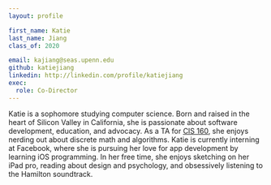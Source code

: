 ```yaml
---
layout: profile

first_name: Katie
last_name: Jiang
class_of: 2020

email: kajiang@seas.upenn.edu
github: katiejiang
linkedin: http://linkedin.com/profile/katiejiang
exec:
  role: Co-Director
---
```


Katie is a sophomore studying computer science. Born and raised in the heart of Silicon Valley in California, she is passionate about software development, education, and advocacy. As a TA for [CIS 160](https://www.seas.upenn.edu/~cis160/current/), she enjoys nerding out about discrete math and algorithms. Katie is currently interning at Facebook, where she is pursuing her love for app development by learning iOS programming. In her free time, she enjoys sketching on her iPad pro, reading about design and psychology, and obsessively listening to the Hamilton soundtrack.
